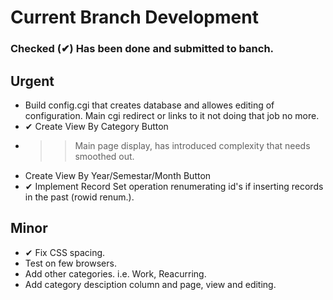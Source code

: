 
# Current Branch Development
### Checked (&#10004;) Has been done and submitted to banch.
## Urgent
* Build config.cgi that creates database and allowes editing of configuration. Main cgi redirect or links to it not doing that job no more.
* &#10004; Create View By Category Button
* >> Main page display, has introduced complexity that needs smoothed out.
* Create View By Year/Semestar/Month Button
* &#10004; Implement Record Set operation renumerating id's if inserting records in the past (rowid renum.).

## Minor
* &#10004; Fix CSS spacing.
* Test on few browsers.
* Add other categories. i.e. Work, Reacurring.
* Add category desciption column and page, view and editing.
